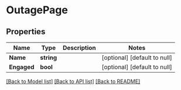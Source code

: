 # OutagePage

## Properties
Name | Type | Description | Notes
------------ | ------------- | ------------- | -------------
**Name** | **string** |  | [optional] [default to null]
**Engaged** | **bool** |  | [optional] [default to null]

[[Back to Model list]](../README.md#documentation-for-models) [[Back to API list]](../README.md#documentation-for-api-endpoints) [[Back to README]](../README.md)


